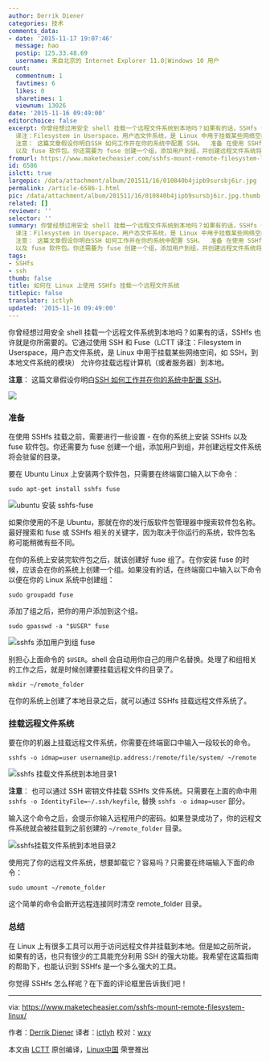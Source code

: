 ```yaml
---
author: Derrik Diener
categories: 技术
comments_data:
- date: '2015-11-17 19:07:46'
  message: hao
  postip: 125.33.48.69
  username: 来自北京的 Internet Explorer 11.0|Windows 10 用户
count:
  commentnum: 1
  favtimes: 6
  likes: 0
  sharetimes: 1
  viewnum: 13026
date: '2015-11-16 09:49:00'
editorchoice: false
excerpt: 你曾经想过用安全 shell 挂载一个远程文件系统到本地吗？如果有的话，SSHfs 也许就是你所需要的。它通过使用 SSH 和 Fuse（LCTT
  译注：Filesystem in Userspace，用户态文件系统，是 Linux 中用于挂载某些网络空间，如 SSH，到本地文件系统的模块） 允许你挂载远程计算机（或者服务器）到本地。
  注意： 这篇文章假设你明白SSH 如何工作并在你的系统中配置 SSH。  准备 在使用 SSHfs 挂载之前，需要进行一些设置 - 在你的系统上安装 SSHfs
  以及 fuse 软件包。你还需要为 fuse 创建一个组，添加用户到组，并创建远程文件系统将会驻留的目录
fromurl: https://www.maketecheasier.com/sshfs-mount-remote-filesystem-linux/
id: 6586
islctt: true
largepic: /data/attachment/album/201511/16/010840b4jipb9sursbj6ir.jpg
permalink: /article-6586-1.html
pic: /data/attachment/album/201511/16/010840b4jipb9sursbj6ir.jpg.thumb.jpg
related: []
reviewer: ''
selector: ''
summary: 你曾经想过用安全 shell 挂载一个远程文件系统到本地吗？如果有的话，SSHfs 也许就是你所需要的。它通过使用 SSH 和 Fuse（LCTT
  译注：Filesystem in Userspace，用户态文件系统，是 Linux 中用于挂载某些网络空间，如 SSH，到本地文件系统的模块） 允许你挂载远程计算机（或者服务器）到本地。
  注意： 这篇文章假设你明白SSH 如何工作并在你的系统中配置 SSH。  准备 在使用 SSHfs 挂载之前，需要进行一些设置 - 在你的系统上安装 SSHfs
  以及 fuse 软件包。你还需要为 fuse 创建一个组，添加用户到组，并创建远程文件系统将会驻留的目录
tags:
- SSHfs
- ssh
thumb: false
title: 如何在 Linux 上使用 SSHfs 挂载一个远程文件系统
titlepic: false
translator: ictlyh
updated: '2015-11-16 09:49:00'
---
```


你曾经想过用安全 shell 挂载一个远程文件系统到本地吗？如果有的话，SSHfs 也许就是你所需要的。它通过使用 SSH 和 Fuse（LCTT 译注：Filesystem in Userspace，用户态文件系统，是 Linux 中用于挂载某些网络空间，如 SSH，到本地文件系统的模块） 允许你挂载远程计算机（或者服务器）到本地。


**注意**： 这篇文章假设你明白[SSH 如何工作并在你的系统中配置 SSH](https://www.maketecheasier.com/setup-ssh-ubuntu/)。


![](/data/attachment/album/201511/16/010840b4jipb9sursbj6ir.jpg)


### 准备


在使用 SSHfs 挂载之前，需要进行一些设置 - 在你的系统上安装 SSHfs 以及 fuse 软件包。你还需要为 fuse 创建一个组，添加用户到组，并创建远程文件系统将会驻留的目录。


要在 Ubuntu Linux 上安装两个软件包，只需要在终端窗口输入以下命令：



```
sudo apt-get install sshfs fuse

```

![ubuntu 安装 sshfs-fuse](/data/attachment/album/201511/16/010935gjnjcrc6rztc86t8.jpg)


如果你使用的不是 Ubuntu，那就在你的发行版软件包管理器中搜索软件包名称。最好搜索和 fuse 或 SSHfs 相关的关键字，因为取决于你运行的系统，软件包名称可能稍微有些不同。


在你的系统上安装完软件包之后，就该创建好 fuse 组了。在你安装 fuse 的时候，应该会在你的系统上创建一个组。如果没有的话，在终端窗口中输入以下命令以便在你的 Linux 系统中创建组：



```
sudo groupadd fuse

```

添加了组之后，把你的用户添加到这个组。



```
sudo gpasswd -a "$USER" fuse

```

![sshfs 添加用户到组 fuse](/data/attachment/album/201511/16/010936rvva653999996125.png)


别担心上面命令的 `$USER`。shell 会自动用你自己的用户名替换。处理了和组相关的工作之后，就是时候创建要挂载远程文件的目录了。



```
mkdir ~/remote_folder

```

在你的系统上创建了本地目录之后，就可以通过 SSHfs 挂载远程文件系统了。


### 挂载远程文件系统


要在你的机器上挂载远程文件系统，你需要在终端窗口中输入一段较长的命令。



```
sshfs -o idmap=user username@ip.address:/remote/file/system/ ~/remote

```

![sshfs 挂载文件系统到本地目录1](/data/attachment/album/201511/16/010936wz1qe2555tzqlzik.png)


**注意**： 也可以通过 SSH 密钥文件挂载 SSHfs 文件系统。只需要在上面的命中用 `sshfs -o IdentityFile=~/.ssh/keyfile`, 替换 `sshfs -o idmap=user` 部分。


输入这个命令之后，会提示你输入远程用户的密码。如果登录成功了，你的远程文件系统就会被挂载到之前创建的 `~/remote_folder` 目录。


![sshfs挂载文件系统到本地目录2](/data/attachment/album/201511/16/010937toiotinelfoohxuy.jpg)


使用完了你的远程文件系统，想要卸载它？容易吗？只需要在终端输入下面的命令：



```
sudo umount ~/remote_folder

```

这个简单的命令会断开远程连接同时清空 remote\_folder 目录。


### 总结


在 Linux 上有很多工具可以用于访问远程文件并挂载到本地。但是如之前所说，如果有的话，也只有很少的工具能充分利用 SSH 的强大功能。我希望在这篇指南的帮助下，也能认识到 SSHfs 是一个多么强大的工具。


你觉得 SSHfs 怎么样呢？在下面的评论框里告诉我们吧！




---


via: <https://www.maketecheasier.com/sshfs-mount-remote-filesystem-linux/>


作者：[Derrik Diener](https://www.maketecheasier.com/author/derrikdiener/) 译者：[ictlyh](http://mutouxiaogui.cn/blog/) 校对：[wxy](https://github.com/wxy)


本文由 [LCTT](https://github.com/LCTT/TranslateProject) 原创编译，[Linux中国](https://linux.cn/) 荣誉推出